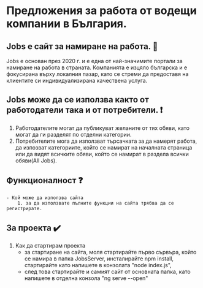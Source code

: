 # Предложения за работа от водещи компании в България. 

## Jobs е сайт за намиране на работа. :mag_right:
Jobs е основан през 2020 г. и е една от най-значимите портали за намиране на работа в страната. Компанията е изцяло българска и е фокусирана върху локалния пазар, като се стреми да предоставя на клиентите си индивидуализирана качествена услуга.

## Jobs може да се използва както от работодатели така и от потребители. :exclamation:
1. Работодателите могат да публикуват желаните от тях обяви, като могат да ги разделят по отделни категории.
2. Потребителите мога да използват търсачката за да намерят работа, да изпозват категориите, който се намират на началната страница или да видят всичките обяви, който се намират в раздела всички обяви(All Jobs).
 
## Функционалност :question:
    - Кой може да използва сайта 
        1. за да използвате пълните функции на сайта трябва да се регистрирате. 

## За проекта ✔️
1.  Как да стартирам проекта
     - за стартиране на сайта, моля стартирайте първо сървъра, който се намира в папка JobsServer, инсталирайте npm install, 
стартирайте като напишете в конзолата "node index.js", 
     - след това стартирайте и самият сайт от основната папка, като напишете в отделна конзола "ng serve --open"